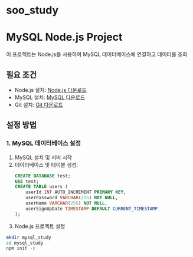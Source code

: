 # soo_study
# MySQL Node.js Project

이 프로젝트는 Node.js를 사용하여 MySQL 데이터베이스에 연결하고 데이터를 조회

## 필요 조건

- Node.js 설치: [Node.js 다운로드](https://nodejs.org/)
- MySQL 설치: [MySQL 다운로드](https://www.mysql.com/)
- Git 설치: [Git 다운로드](https://git-scm.com/)

## 설정 방법

### 1. MySQL 데이터베이스 설정

1. MySQL 설치 및 서버 시작
2. 데이터베이스 및 테이블 생성:
   ```sql
   CREATE DATABASE test;
   USE test;
   CREATE TABLE users (
       userId INT AUTO_INCREMENT PRIMARY KEY,
       userPassword VARCHAR(255) NOT NULL,
       userName VARCHAR(255) NOT NULL,
       userSignUpDate TIMESTAMP DEFAULT CURRENT_TIMESTAMP
   );
2. Node.js 프로젝트 설정
```bash
mkdir mysql_study
cd mysql_study
npm init -y
